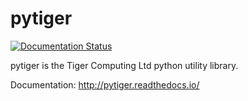 # pytiger

[![Documentation Status](https://readthedocs.org/projects/pytiger/badge/?version=latest)](http://pytiger.readthedocs.io/en/latest/?badge=latest)

pytiger is the Tiger Computing Ltd python utility library.

Documentation: http://pytiger.readthedocs.io/
